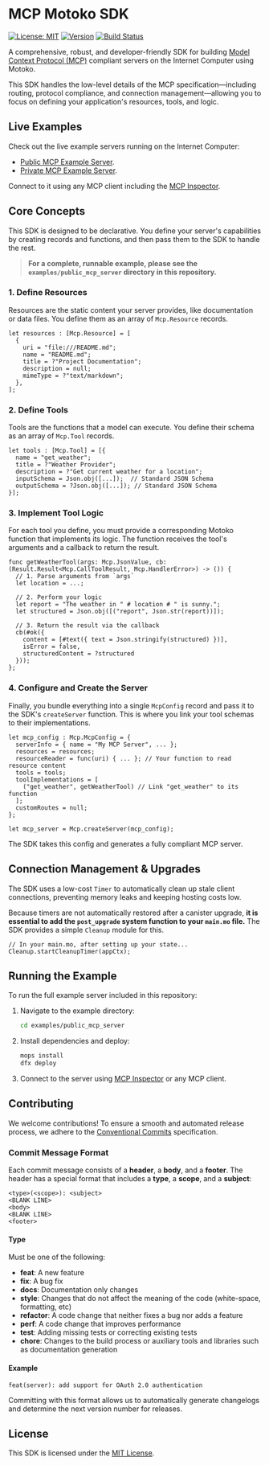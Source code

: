 # MCP Motoko SDK

[![License: MIT](https://img.shields.io/badge/License-MIT-yellow.svg)](https://opensource.org/licenses/MIT)
[![Version](https://img.shields.io/badge/version-0.1.0-blue.svg)](#)
[![Build Status](https://img.shields.io/badge/build-passing-brightgreen.svg)](#)

A comprehensive, robust, and developer-friendly SDK for building [Model Context Protocol (MCP)](https://modelcontextprotocol.io/) compliant servers on the Internet Computer using Motoko.

This SDK handles the low-level details of the MCP specification—including routing, protocol compliance, and connection management—allowing you to focus on defining your application's resources, tools, and logic.

## Live Examples

Check out the live example servers running on the Internet Computer: 

- [Public MCP Example Server](https://remote-mcp-servers.com/servers/03e3732f-a617-4631-a1b1-5b489f26dd95).
- [Private MCP Example Server](https://remote-mcp-servers.com/servers/6bc72920-c72b-4a80-b2f3-6b46c78de654).

Connect to it using any MCP client including the [MCP Inspector](https://github.com/modelcontextprotocol/inspector).

## Core Concepts

This SDK is designed to be declarative. You define your server's capabilities by creating records and functions, and then pass them to the SDK to handle the rest.

> **For a complete, runnable example, please see the `examples/public_mcp_server` directory in this repository.**

### 1. Define Resources

Resources are the static content your server provides, like documentation or data files. You define them as an array of `Mcp.Resource` records.

```motoko
let resources : [Mcp.Resource] = [
  {
    uri = "file:///README.md";
    name = "README.md";
    title = ?"Project Documentation";
    description = null;
    mimeType = ?"text/markdown";
  },
];
```

### 2. Define Tools

Tools are the functions that a model can execute. You define their schema as an array of `Mcp.Tool` records.

```motoko
let tools : [Mcp.Tool] = [{
  name = "get_weather";
  title = ?"Weather Provider";
  description = ?"Get current weather for a location";
  inputSchema = Json.obj([...]);  // Standard JSON Schema
  outputSchema = ?Json.obj([...]); // Standard JSON Schema
}];
```

### 3. Implement Tool Logic

For each tool you define, you must provide a corresponding Motoko function that implements its logic. The function receives the tool's arguments and a callback to return the result.

```motoko
func getWeatherTool(args: Mcp.JsonValue, cb: (Result.Result<Mcp.CallToolResult, Mcp.HandlerError>) -> ()) {
  // 1. Parse arguments from `args`
  let location = ...;

  // 2. Perform your logic
  let report = "The weather in " # location # " is sunny.";
  let structured = Json.obj([("report", Json.str(report))]);

  // 3. Return the result via the callback
  cb(#ok({
    content = [#text({ text = Json.stringify(structured) })],
    isError = false,
    structuredContent = ?structured
  }));
};
```

### 4. Configure and Create the Server

Finally, you bundle everything into a single `McpConfig` record and pass it to the SDK's `createServer` function. This is where you link your tool schemas to their implementations.

```motoko
let mcp_config : Mcp.McpConfig = {
  serverInfo = { name = "My MCP Server", ... };
  resources = resources;
  resourceReader = func(uri) { ... }; // Your function to read resource content
  tools = tools;
  toolImplementations = [
    ("get_weather", getWeatherTool) // Link "get_weather" to its function
  ];
  customRoutes = null;
};

let mcp_server = Mcp.createServer(mcp_config);
```

The SDK takes this config and generates a fully compliant MCP server.

## Connection Management & Upgrades

The SDK uses a low-cost `Timer` to automatically clean up stale client connections, preventing memory leaks and keeping hosting costs low.

Because timers are not automatically restored after a canister upgrade, **it is essential to add the `post_upgrade` system function to your `main.mo` file.** The SDK provides a simple `Cleanup` module for this.

```motoko
// In your main.mo, after setting up your state...
Cleanup.startCleanupTimer(appCtx);
```

## Running the Example

To run the full example server included in this repository:

1.  Navigate to the example directory:
    ```bash
    cd examples/public_mcp_server
    ```
2.  Install dependencies and deploy:
    ```bash
    mops install
    dfx deploy
    ```
3.  Connect to the server using [MCP Inspector](https://github.com/modelcontextprotocol/inspector) or any MCP client.
    

## Contributing

We welcome contributions! To ensure a smooth and automated release process, we adhere to the [Conventional Commits](https://www.conventionalcommits.org/en/v1.0.0/) specification.

### Commit Message Format

Each commit message consists of a **header**, a **body**, and a **footer**. The header has a special format that includes a **type**, a **scope**, and a **subject**:

```
<type>(<scope>): <subject>
<BLANK LINE>
<body>
<BLANK LINE>
<footer>
```

#### Type

Must be one of the following:
*   **feat**: A new feature
*   **fix**: A bug fix
*   **docs**: Documentation only changes
*   **style**: Changes that do not affect the meaning of the code (white-space, formatting, etc)
*   **refactor**: A code change that neither fixes a bug nor adds a feature
*   **perf**: A code change that improves performance
*   **test**: Adding missing tests or correcting existing tests
*   **chore**: Changes to the build process or auxiliary tools and libraries such as documentation generation

#### Example

```
feat(server): add support for OAuth 2.0 authentication
```

Committing with this format allows us to automatically generate changelogs and determine the next version number for releases.

## License

This SDK is licensed under the [MIT License](LICENSE).